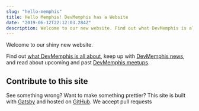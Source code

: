 ```yaml
---
slug: "hello-memphis"
title: Hello Memphis! DevMemphis has a Website
date: "2019-06-12T22:12:03.284Z"
description: Welcome to our new website. Find out what DevMemphis is all about, keep up with DevMemphis news, and read about upcoming and past DevMemphis meetups.
---
```


Welcome to our shiny new website. 

Find out [what DevMemphis is all about](/about), keep up with [DevMemphis news](/blog), and read about upcoming and past [DevMemphis meetups](/meetups).

## Contribute to this site
See something wrong? Want to make something prettier? This site is built with [Gatsby](https://www.gatsbyjs.org/) and hosted on [GitHub](http://github.com/devmemphis/website). We accept pull requests
